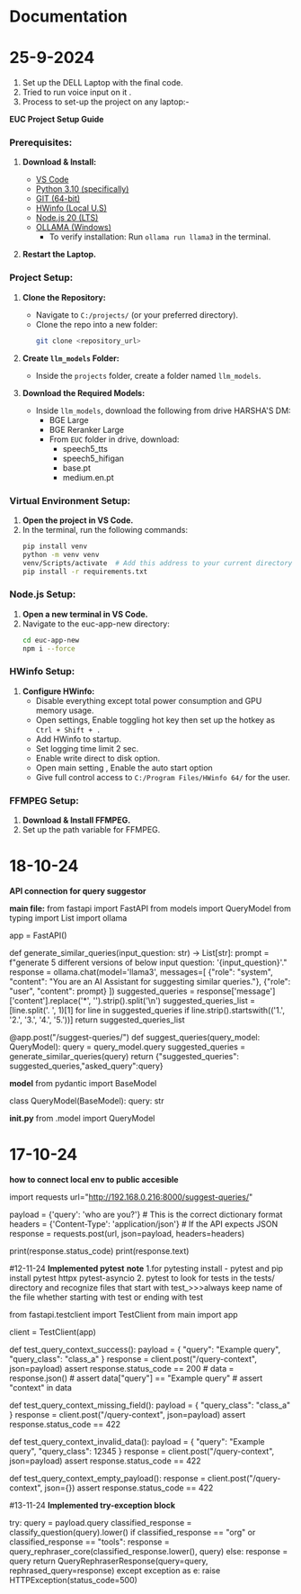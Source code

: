 # Documentation

# 25-9-2024

1. Set up the DELL Laptop with the final code.
2. Tried to run voice input on it .
3. Process to set-up the project on any laptop:-

**EUC Project Setup Guide**

### Prerequisites:
1. **Download & Install:**
   - [VS Code](https://code.visualstudio.com/)
   - [Python 3.10 (specifically)](https://www.python.org/downloads/)
   - [GIT (64-bit)](https://git-scm.com/)
   - [HWinfo (Local U.S)](https://www.hwinfo.com/download/)
   - [Node.js 20 (LTS)](https://nodejs.org/)
   - [OLLAMA (Windows)](https://ollama.com/)  
     - To verify installation: Run `ollama run llama3` in the terminal.

2. **Restart the Laptop.**

### Project Setup:
1. **Clone the Repository:**
   - Navigate to `C:/projects/` (or your preferred directory).
   - Clone the repo into a new folder:
     ```bash
     git clone <repository_url>
     ```

2. **Create `llm_models` Folder:**
   - Inside the `projects` folder, create a folder named `llm_models`.

3. **Download the Required Models:**
   - Inside `llm_models`, download the following from drive HARSHA'S DM:
     - BGE Large
     - BGE Reranker Large
     - From `EUC` folder in drive, download:
       - speech5_tts
       - speech5_hifigan
       - base.pt
       - medium.en.pt

### Virtual Environment Setup:
1. **Open the project in VS Code.**
2. In the terminal, run the following commands:
   ```bash
   pip install venv
   python -m venv venv
   venv/Scripts/activate  # Add this address to your current directory to activate the venv folder
   pip install -r requirements.txt
   ```

### Node.js Setup:
1. **Open a new terminal in VS Code.**
2. Navigate to the euc-app-new directory:
   ```bash
   cd euc-app-new
   npm i --force
   ```

### HWinfo Setup:
1. **Configure HWinfo:**
   - Disable everything except total power consumption and GPU memory usage.
   - Open settings, Enable toggling hot key then set up the hotkey as `Ctrl + Shift + .`
   - Add HWinfo to startup.
   - Set logging time limit 2 sec.
   - Enable write direct to disk option.
   - Open main setting , Enable the auto start option 
   - Give full control access to `C:/Program Files/HWinfo 64/` for the user.

### FFMPEG Setup:
1. **Download & Install FFMPEG.**
2. Set up the path variable for FFMPEG.



# 18-10-24

**API connection for query suggestor**

**main file:**
from fastapi import FastAPI
from models import QueryModel
from typing import List
import ollama

app = FastAPI()

def generate_similar_queries(input_question: str) -> List[str]:
        prompt = f"generate 5 different versions of below input question: '{input_question}'."
        response = ollama.chat(model='llama3', messages=[
            {"role": "system", "content": "You are an AI Assistant for suggesting similar queries."},
            {"role": "user", "content": prompt} 
        ])
        suggested_queries = response['message']['content'].replace('*', '').strip().split('\n')
        suggested_queries_list = [line.split('. ', 1)[1] for line in suggested_queries if line.strip().startswith(('1.', '2.', '3.', '4.', '5.'))]
        return suggested_queries_list

@app.post("/suggest-queries/")
def suggest_queries(query_model: QueryModel):
    query = query_model.query
    suggested_queries = generate_similar_queries(query)
    return {"suggested_queries": suggested_queries,"asked_query":query}   

**model**
from pydantic import BaseModel

class QueryModel(BaseModel):
    query: str

**__init__.py**
from .model import QueryModel



# 17-10-24
**how to connect local env to public accesible**

import requests
url="http://192.168.0.216:8000/suggest-queries/"

payload = {'query': 'who are you?'}  # This is the correct dictionary format
headers = {'Content-Type': 'application/json'}  # If the API expects JSON
response = requests.post(url, json=payload, headers=headers)

print(response.status_code)
print(response.text)


#12-11-24
**Implemented pytest**
**note**
1.for pytesting install - pytest and pip install pytest httpx pytest-asyncio
2. pytest to look for tests in the tests/ directory and recognize files that start with test_>>>always keep name of the file whether starting with test or ending with test


from fastapi.testclient import TestClient
from main import app  

client = TestClient(app)

def test_query_context_success():
    payload = {
        "query": "Example query",
        "query_class": "class_a"
    }
    response = client.post("/query-context", json=payload)
    assert response.status_code == 200
    # data = response.json()
    # assert data["query"] == "Example query"
    # assert "context" in data  

def test_query_context_missing_field():
    payload = {
        "query_class": "class_a"
    }
    response = client.post("/query-context", json=payload)
    assert response.status_code == 422 

def test_query_context_invalid_data():
    payload = {
        "query": "Example query",
        "query_class": 12345 
    }
    response = client.post("/query-context", json=payload)
    assert response.status_code == 422  

def test_query_context_empty_payload():
    response = client.post("/query-context", json={})
    assert response.status_code == 422


    

#13-11-24
**Implemented try-exception block**

   try:
        query = payload.query
        classified_response = classify_question(query).lower()
        if classified_response == "org" or classified_response == "tools":
            response = query_rephraser_core(classified_response.lower(), query)
        else:
            response = query
        return QueryRephraserResponse(query=query, rephrased_query=response)
    except exception as e:
        raise HTTPException(status_code=500)

